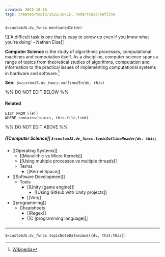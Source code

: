 ```yaml
---
created: 2021-10-15
tags: created/topic/2021/10/15, node/topic/outline
---
```

`$=customJS.dv_funcs.mentionedIn(dv)`

![['A difficult task is one that is easy to screw up even if you know what you're doing' - Nathan Eloe]]

**Computer Science** is the study of algorithmic processes, computational machines and computation itself. As a discipline, computer science spans a range of topics from theoretical studies of algorithms, computation and information to the practical issues of implementing computational systems in hardware and software.[^1] 

**See**:: 
*`$=customJS.dv_funcs.outlinedIn(dv, this)`*

%% DO NOT EDIT BELOW %%
#### Related 
```dataview
LIST FROM [[#]]
WHERE contains(topics, this.file.link)
```
%% DO NOT EDIT ABOVE %%
##### [[Computer Science]] `$=customJS.dv_funcs.topicOutlineHeader(dv, this)`

- [[Operating Systems]]
	- [[Monolithic vs Micro Kernels]]
	- [[Using multiple processes vs multiple threads]]
	- Terms
		- [[Kernel Space]]
- [[Software Development]]
	- Tools
		- [[Unity (game engine)]]
			- [[Using GitHub with Unity projects]]
		- [[Vim]]
- [[programming]]
	- Cheatsheets
		- [[Regex]]
		- [[C (programming language)]]

### <hr class="dataviews"/>

`$=customJS.dv_funcs.topicNoteDataviews({dv, that:this})`

[^1]:  [Wikipedia](https://en.wikipedia.org/wiki/Computer%20science)